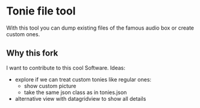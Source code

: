 # Tonie file tool

With this tool you can dump existing files of the famous audio box or create custom ones.

## Why this fork
I want to contribute to this cool Software.
Ideas:
- explore if we can treat custom tonies like regular ones:
  - show custom picture
  - take the same json class as in tonies.json
- alternative view with datagridview to show all details
